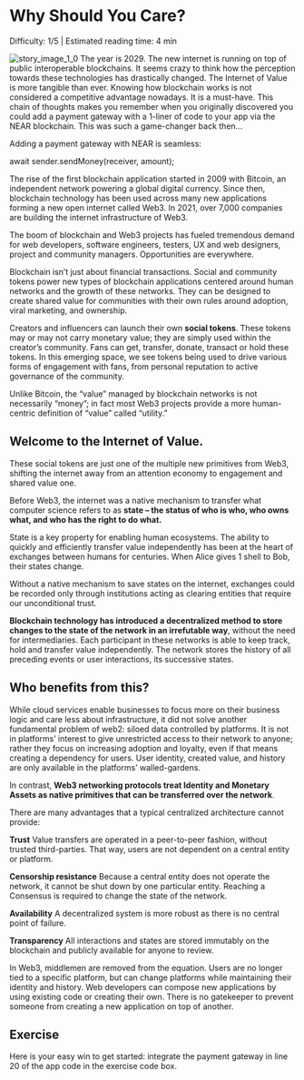 # Why Should You Care?

<Difficulty> Difficulty: 1/5 | Estimated reading time: 4 min </Difficulty>


<Spacer />

<BackgroundContainer>
    <img alt="story_image_1_0" src="/images/chap_1_0.png">
    The year is 2029. The new internet is running on top of public interoperable blockchains. It seems crazy to think how the perception towards these technologies has drastically changed. The Internet of Value is more tangible than ever. Knowing how blockchain works is not considered a competitive advantage nowadays. It is a must-have.
    <Spacer />
    This chain of thoughts makes you remember when you originally discovered you could add a payment gateway with a 1-liner of code to your app via the NEAR blockchain. This was such a game-changer back then...

</BackgroundContainer>
<Spacer />

Adding a payment gateway with NEAR is seamless:

<Highlight language="javascript">
await sender.sendMoney(receiver, amount);
</Highlight>

The rise of the first blockchain application started in 2009 with Bitcoin, an independent network powering a global digital currency. Since then, blockchain technology has been used across many new applications forming a new open internet called Web3. In 2021, over 7,000 companies are building the internet infrastructure of Web3.

The boom of blockchain and Web3 projects has fueled tremendous demand for web developers, software engineers, testers, UX and web designers, project and community managers. Opportunities are everywhere.

Blockchain isn’t just about financial transactions. Social and community tokens power new types of blockchain applications centered around human networks and the growth of these networks. They can be designed to create shared value for communities with their own rules around adoption, viral marketing, and ownership.

Creators and influencers can launch their own **social tokens**. These tokens may or may not carry monetary value; they are simply used within the creator’s community. Fans can get, transfer, donate, transact or hold these tokens. In this emerging space, we see tokens being used to drive various forms of engagement with fans, from personal reputation to active governance of the community.

<Spacer />

Unlike Bitcoin, the “value” managed by blockchain networks is not necessarily “money”; in fact most Web3 projects provide a more human-centric definition of “value” called “utility.”

## Welcome to the Internet of Value.

These social tokens are just one of the multiple new primitives from Web3, shifting the internet away from an attention economy to engagement and shared value one.

Before Web3, the internet was a native mechanism to transfer what computer science refers to as **state – the status of who is who, who owns what, and who has the right to do what.**

State is a key property for enabling human ecosystems. The ability to quickly and efficiently transfer value independently has been at the heart of exchanges between humans for centuries. When Alice gives 1 shell to Bob, their states change.

Without a native mechanism to save states on the internet, exchanges could be recorded only through institutions acting as clearing entities that require our unconditional trust.

**Blockchain technology has introduced a decentralized method to store changes to the state of the network in an irrefutable way**, without the need for intermediaries. Each participant in these networks is able to keep track, hold and transfer value independently. The network stores the history of all preceding events or user interactions, its successive states.

## Who benefits from this?

While cloud services enable businesses to focus more on their business logic and care less about infrastructure, it did not solve another fundamental problem of web2: siloed data controlled by platforms. It is not in platforms’ interest to give unrestricted access to their network to anyone; rather they focus on increasing adoption and loyalty, even if that means creating a dependency for users. User identity, created value, and history are only available in the platforms’ walled-gardens.

In contrast, **Web3 networking protocols treat Identity and Monetary Assets as native primitives that can be transferred over the network**.

There are many advantages that a typical centralized architecture cannot provide:

**Trust**
Value transfers are operated in a peer-to-peer fashion, without trusted third-parties. That way, users are not dependent on a central entity or platform.

**Censorship resistance**
Because a central entity does not operate the network, it cannot be shut down by one particular entity. Reaching a Consensus is required to change the state of the network.

**Availability**
A decentralized system is more robust as there is no central point of failure.

**Transparency**
All interactions and states are stored immutably on the blockchain and publicly available for anyone to review.

<Spacer />

<BackgroundContainer>
    In Web3, middlemen are removed from the equation. Users are no longer tied to a specific platform, but can change platforms while maintaining their identity and history. Web developers can compose new applications by using existing code or creating their own. There is no gatekeeper to prevent someone from creating a new application on top of another.

</BackgroundContainer>

<Spacer />

## Exercise
Here is your easy win to get started: integrate the payment gateway in line 20 of the app code in the exercise code box.

<!-- <img src="/images/chapter_12.jpg"" /> -->
